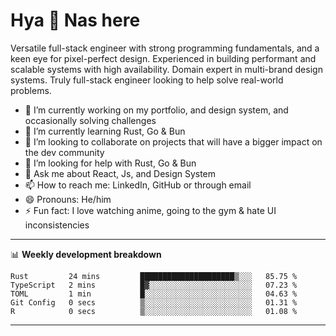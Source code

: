 # Hya 👋 Nas here

Versatile full-stack engineer with strong programming fundamentals, and a keen eye for pixel-perfect design. Experienced in building performant and scalable systems with high availability. Domain expert in multi-brand design systems. Truly full-stack engineer looking to help solve real-world problems.

- 🔭 I’m currently working on my portfolio, and design system, and occasionally solving challenges
- 🌱 I’m currently learning Rust, Go & Bun
- 👯 I’m looking to collaborate on projects that will have a bigger impact on the dev community
- 🤔 I’m looking for help with Rust, Go & Bun
- 💬 Ask me about React, Js, and Design System
- 📫 How to reach me: LinkedIn, GitHub or through email
- 😄 Pronouns: He/him
- ⚡ Fun fact: I love watching anime, going to the gym & hate UI inconsistencies

-------
📊 **Weekly development breakdown**
<!--START_SECTION:waka-->

```text
Rust         24 mins         █████████████████████▒░░░   85.75 %
TypeScript   2 mins          █▓░░░░░░░░░░░░░░░░░░░░░░░   07.23 %
TOML         1 min           █░░░░░░░░░░░░░░░░░░░░░░░░   04.63 %
Git Config   0 secs          ▒░░░░░░░░░░░░░░░░░░░░░░░░   01.31 %
R            0 secs          ▒░░░░░░░░░░░░░░░░░░░░░░░░   01.08 %
```

<!--END_SECTION:waka-->
-------
